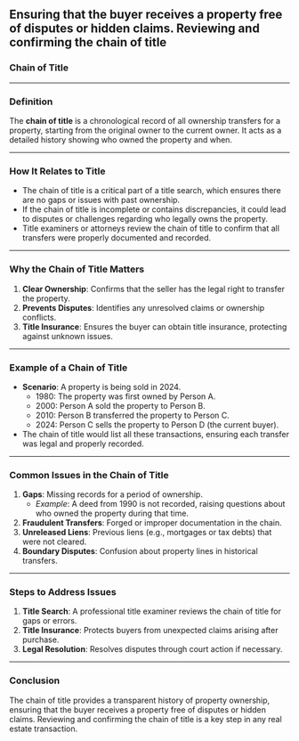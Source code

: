 ## Ensuring that the buyer receives a property free of disputes or hidden claims. Reviewing and confirming the chain of title

### **Chain of Title**  

---

### **Definition**  
The **chain of title** is a chronological record of all ownership transfers for a property, starting from the original owner to the current owner. It acts as a detailed history showing who owned the property and when.

---

### **How It Relates to Title**  
- The chain of title is a critical part of a title search, which ensures there are no gaps or issues with past ownership.  
- If the chain of title is incomplete or contains discrepancies, it could lead to disputes or challenges regarding who legally owns the property.  
- Title examiners or attorneys review the chain of title to confirm that all transfers were properly documented and recorded.

---

### **Why the Chain of Title Matters**  
1. **Clear Ownership**: Confirms that the seller has the legal right to transfer the property.  
2. **Prevents Disputes**: Identifies any unresolved claims or ownership conflicts.  
3. **Title Insurance**: Ensures the buyer can obtain title insurance, protecting against unknown issues.

---

### **Example of a Chain of Title**  
- **Scenario**: A property is being sold in 2024.  
  - 1980: The property was first owned by Person A.  
  - 2000: Person A sold the property to Person B.  
  - 2010: Person B transferred the property to Person C.  
  - 2024: Person C sells the property to Person D (the current buyer).  
- The chain of title would list all these transactions, ensuring each transfer was legal and properly recorded.

---

### **Common Issues in the Chain of Title**  
1. **Gaps**: Missing records for a period of ownership.  
   - *Example*: A deed from 1990 is not recorded, raising questions about who owned the property during that time.  
2. **Fraudulent Transfers**: Forged or improper documentation in the chain.  
3. **Unreleased Liens**: Previous liens (e.g., mortgages or tax debts) that were not cleared.  
4. **Boundary Disputes**: Confusion about property lines in historical transfers.

---

### **Steps to Address Issues**  
1. **Title Search**: A professional title examiner reviews the chain of title for gaps or errors.  
2. **Title Insurance**: Protects buyers from unexpected claims arising after purchase.  
3. **Legal Resolution**: Resolves disputes through court action if necessary.

---

### **Conclusion**  
The chain of title provides a transparent history of property ownership, ensuring that the buyer receives a property free of disputes or hidden claims. Reviewing and confirming the chain of title is a key step in any real estate transaction.
